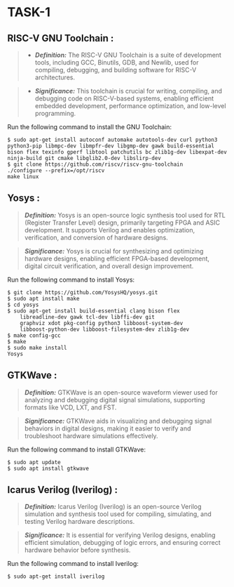 # TASK-1

## RISC-V GNU Toolchain : 
 > *  _**Definition:**_ The RISC-V GNU Toolchain is a suite of development tools, including GCC, Binutils, GDB, and Newlib, used for compiling, debugging, and building software for RISC-V architectures.  
  
 > * _**Significance:**_ This toolchain is crucial for writing, compiling, and debugging code on RISC-V-based systems, enabling efficient embedded development, performance optimization, and low-level programming.   
  
Run the following command to install the GNU Toolchain:   
```
$ sudo apt-get install autoconf automake autotools-dev curl python3 python3-pip libmpc-dev libmpfr-dev libgmp-dev gawk build-essential bison flex texinfo gperf libtool patchutils bc zlib1g-dev libexpat-dev ninja-build git cmake libglib2.0-dev libslirp-dev  
$ git clone https://github.com/riscv/riscv-gnu-toolchain  
./configure --prefix=/opt/riscv
make linux
```   

## Yosys :  
 > _**Definition:**_ Yosys is an open-source logic synthesis tool used for RTL (Register Transfer Level) design, primarily targeting FPGA and ASIC development. It supports Verilog and enables optimization, verification, and conversion of hardware designs.  
  
 > _**Significance:**_ Yosys is crucial for synthesizing and optimizing hardware designs, enabling efficient FPGA-based development, digital circuit verification, and overall design improvement.
  
Run the following command to install Yosys:      
```   
$ git clone https://github.com/YosysHQ/yosys.git  
$ sudo apt install make   
$ cd yosys  
$ sudo apt-get install build-essential clang bison flex 
    libreadline-dev gawk tcl-dev libffi-dev git
    graphviz xdot pkg-config python3 libboost-system-dev 
    libboost-python-dev libboost-filesystem-dev zlib1g-dev  
$ make config-gcc  
$ make   
$ sudo make install  
Yosys 
```      

## GTKWave :  
 > _**Definition:**_ GTKWave is an open-source waveform viewer used for analyzing and debugging digital signal simulations, supporting formats like VCD, LXT, and FST.
  
 > _**Significance:**_ GTKWave aids in visualizing and debugging signal behaviors in digital designs, making it easier to verify and troubleshoot hardware simulations effectively.  
  
Run the following command to install GTKWave:     
```
$ sudo apt update  
$ sudo apt install gtkwave
```   


## Icarus Verilog (Iverilog) :   
 > _**Definition:**_ Icarus Verilog (Iverilog) is an open-source Verilog simulation and synthesis tool used for compiling, simulating, and testing Verilog hardware descriptions.   
  
 > _**Significance:**_ It is essential for verifying Verilog designs, enabling efficient simulation, debugging of logic errors, and ensuring correct hardware behavior before synthesis.   
  
Run the following command to install Iverilog:   
```
$ sudo apt-get install iverilog     
```   


